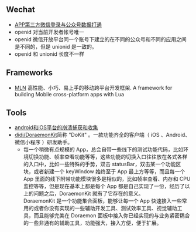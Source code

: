 
## Wechat
- [APP第三方微信登录与公众号数据打通](https://www.jianshu.com/p/18b1288f4c41)
- openid 对当前开发者帐号唯一
- openid 微信开放平台同一个账号下建立的在不同的公众号和不同的应用之间是不同的，但是 unionid 是一致的。
- openid 和 unionid 长度不一样



## Frameworks
- [MLN](https://github.com/momotech/MLN) 高性能、小巧、易上手的移动跨平台开发框架. A framework for building Mobile cross-platform apps with Lua



## Tools
- [android和iOS平台的崩溃捕获和收集](http://www.cnblogs.com/sevenyuan/p/4347757.html)
- [didi/DoraemonKit](https://github.com/didi/DoraemonKit)简称 "DoKit" 。一款功能齐全的客户端（ iOS 、Android、微信小程序 ）研发助手。
  - 每一个稍微有点规模的 App，总会自带一些线下的测试功能代码，比如环境切换功能、帧率查看功能等等，这些功能的切换入口往往放在各式各样的入口中，比如一些特殊的手势，双击 statusBar，双击某一个功能区块，或者新建一个 keyWindow 始终至于 App 最上方等等，而且每一个 App 里面的线下附带功能模块很多是相似的，比如帧率查看、内存和 CPU 监控等等，但是现在基本上都是每个 App 都是自己实现了一份，经历了以上的问题之后，DoraemonKit 就有了它存在的意义。  
  DoraemonKit 是一个功能集合面板，能够让每一个 App 快速接入一些常用的或者你没有实现的一些辅助开发工具、测试效率工具、视觉辅助工具，而且能够完美在 Doraemon 面板中接入你已经实现的与业务紧密耦合的一些非通有的辅助工具，功能强大，接入方便，便于扩展。

